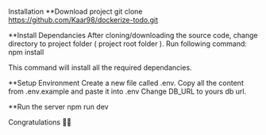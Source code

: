 Installation
**Download project
git clone https://github.com/Kaar98/dockerize-todo.git


**Install Dependancies
After cloning/downloading the source code, change directory to project folder ( project root folder ). Run following command: npm install

This command will install all the required dependancies.

**Setup Environment
Create a new file called .env. Copy all the content from .env.example and paste it into .env Change DB_URL to yours db url.

**Run the server
npm run dev

Congratulations 🎊🎉
